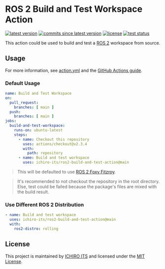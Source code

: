 # ROS 2 Build and Test Workspace Action

[![latest version](https://img.shields.io/github/v/release/ichiro-its/ros2-build-and-test-action)](https://github.com/ichiro-its/ros2-build-and-test-action/releases/)
[![commits since latest version](https://img.shields.io/github/commits-since/ichiro-its/ros2-build-and-test-action/latest)](https://github.com/ichiro-its/ros2-build-and-test-action/releases/)
[![license](https://img.shields.io/github/license/ichiro-its/ros2-build-and-test-action)](./LICENSE)
[![test status](https://img.shields.io/github/workflow/status/ichiro-its/ros2-build-and-test-action/Action%20Test?label=test)](https://github.com/ichiro-its/ros2-build-and-test-action/actions)

This action could be used to build and test a [ROS 2](https://www.ros.org/) workspace from source.

## Usage

For more information, see [action.yml](./action.yml) and the [GitHub Actions guide](https://docs.github.com/en/actions/learn-github-actions/introduction-to-github-actions).

### Default Usage

```yaml
name: Build and Test Workspace
on:
  pull_request:
    branches: [ main ]
  push:
    branches: [ main ]
jobs:
  build-and-test-workspace:
    runs-on: ubuntu-latest
    steps:
      - name: Checkout this repository
        uses: actions/checkout@v2.3.4
        with:
          path: repository
      - name: Build and test workspace
        uses: ichiro-its/ros2-build-and-test-action@main
```

> This will be defaulted to use [ROS 2 Foxy Fitzroy](https://docs.ros.org/en/foxy/Releases/Release-Foxy-Fitzroy.html).

> It's recommended to not checkout the repository in the root directory.
> Else, test could be failed because the package's files are mixed with the build result.

### Use Different ROS 2 Distribution

```yaml
- name: Build and test workspace
  uses: ichiro-its/ros2-build-and-test-action@main
  with:
    ros2-distro: rolling
```

## License

This project is maintained by [ICHIRO ITS](https://github.com/ichiro-its) and licensed under the [MIT License](./LICENSE).
